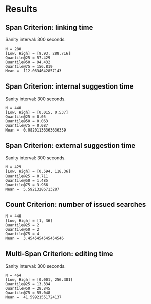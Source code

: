 # Results


## Span Criterion:  linking time

Sanity interval: 300 seconds.

```
N = 280
[Low, High] = [9.93, 288.716]
Quantile@25 = 57.429
Quantile@50 = 94.432
Quantile@75 = 156.819
Mean =  112.0634642857143
```


## Span Criterion:  internal suggestion time

Sanity interval: 300 seconds.

```
N = 440
[Low, High] = [0.015, 0.537]
Quantile@25 = 0.05
Quantile@50 = 0.063
Quantile@75 = 0.087
Mean =  0.08201136363636359
```


## Span Criterion:  external suggestion time

Sanity interval: 300 seconds.

```
N = 429
[Low, High] = [0.594, 118.36]
Quantile@25 = 0.711
Quantile@50 = 1.485
Quantile@75 = 3.966
Mean =  5.59213286713287
```


## Count Criterion:  number of issued searches


```
N = 440
[Low, High] = [1, 36]
Quantile@25 = 2
Quantile@50 = 2
Quantile@75 = 4
Mean =  3.4545454545454546
```


## Multi-Span Criterion:  editing time

Sanity interval: 300 seconds.

```
N = 464
[Low, High] = [0.001, 256.381]
Quantile@25 = 13.334
Quantile@50 = 28.845
Quantile@75 = 55.048
Mean =  41.59921551724137
```

